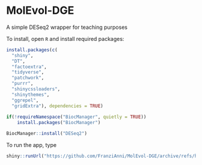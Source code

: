 # MolEvol-DGE
A simple DESeq2 wrapper for teaching purposes

To install, open `R` and install required packages:

```R
install.packages(c(
  "shiny",
  "DT",
  "factoextra",
  "tidyverse",
  "patchwork",
  "purrr",
  "shinycssloaders",
  "shinythemes",
  "ggrepel",
  "gridExtra"), dependencies = TRUE)
  
if(!requireNamespace("BiocManager", quietly = TRUE))
    install.packages("BiocManager")

BiocManager::install("DESeq2")
```

To run the app, type 

```R
shiny::runUrl("https://github.com/FranziAnni/MolEvol-DGE/archive/refs/heads/main.zip")
```

